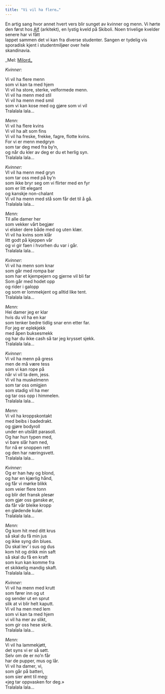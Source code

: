 ```yaml
---
title: "Vi vil ha flere…"
---
```


En artig sang hvor annet hvert vers blir sunget av kvinner og menn. Vi hørte den først hos [Alf][] (arkitekt), en lystig kveld på Skiboli. Noen trivelige kvelder senere har vi fått  
lappet sammen det vi kan fra diverse studenter. Sangen er tydelig vis sporadisk kjent i studentmiljøer over hele  
skandinavia.

\_Mel: [Milord\_][]

*Kvinner:*

Vi vil ha flere menn  
som vi kan ta med hjem  
Vi vil ha store, sterke, velformede menn.  
Vi vil ha menn med stil  
Vi vil ha menn med smil  
som vi kan kose med og gjøre som vi vil  
Tralalala lala…

*Menn:*  
Vi vil ha flere kvins  
Vi vil ha alt som fins  
Vi vil ha freske, frekke, fagre, flotte kvins.  
For vi er menn medgryn  
som tar deg med fra by’n,  
og når du kler av deg er du et herlig syn.  
Tralalala lala…

*Kvinner:*  
VI vil ha menn med gryn  
som tar oss med på by’n  
som ikke bryr seg om vi flirter med en fyr  
som er litt elegant  
og kanskje non-chalant  
Vi vil ha menn med stå som får det til å gå.  
Tralalala lala…

*Menn:*  
Til alle damer her  
som vekker vårt begjær  
vi elsker dere både med og uten klær.  
Vi vil ha kvins som klår  
litt godt på kjeppen vår  
og vi gir faen i hvorhen du var i går.  
Tralalala lala…

*Kvinner:*  
Vi vil ha menn som knar  
som går med rompa bar  
som har et kjempejern og gjerne vil bli far  
Som går med hodet opp  
og rider i galopp  
og som er lommekjent og alltid like tent.  
Tralalala lala…

*Menn:*  
Hei damer jeg er klar  
hvis du vil ha en kar  
som tenker bedre tidlig snar enn etter far.  
For jeg er eplekjekk  
med åpen buksesmekk  
og har du ikke cash så tar jeg krysset sjekk.  
Tralalala lala…

*Kvinner:*  
Vi vil ha menn på gress  
men de må være tess  
som vi kan rope på  
når vi vil ta dem, jess.  
Vi vil ha muskelmenn  
som tar oss omigjen  
som stadig vil ha mer  
og tar oss opp i himmelen.  
Tralalala lala…

*Menn:*  
Vi vil ha kroppskontakt  
med beibs i badedrakt.  
og gjøre bodyroll  
under en utslått parasoll.  
Og har hun typen med,  
vi bare slår ham ned,  
for nå er snoppen rett  
og den har næringsvett.  
Tralalala lala…

*Kvinner:*  
Og er han høy og blond,  
og har en kjærlig hånd,  
og får vi mørke blikk  
som veier ﬂere tonn  
og blir det fransk plesør  
som gjør oss ganske ør,  
da får vår bleike kropp  
en glødende kulør.  
Tralalala lala…

*Menn:*  
Og kom hit med ditt krus  
så skal du få min jus  
og ikke syng din blues.  
Du skal lev’ i sus og dus  
kom hit og drikk min saft  
så skal du få en kraft  
som kun kan komme fra  
et skikkelig mandig skaft.  
Tralalala lala…

*Kvinner:*  
Vi vil ha menn med krutt  
som fører inn og ut  
og sender ut en sprut  
slik at vi blir helt kaputt.  
Vi vil ha men med lem  
som vi kan ta med hjem  
vi vil ha mer av slikt,  
som gir oss hese skrik.  
Tralalala lala…

*Menn:*  
Vi vil ha lammekjøtt,  
det syns vi er så søtt.  
Selv om de er no’n får  
har de pupper, mus og lår.  
Vi vil ha damer, vi,  
som går på batteri,  
som sier ømt til meg:  
«jeg tar oppvasken for deg.»  
Tralalala lala…

  [Alf]: http://org.ntnu.no/alf/
  [Milord\_]: http://www.youtube.com/watch?v=bGoM7hqWU0Y
